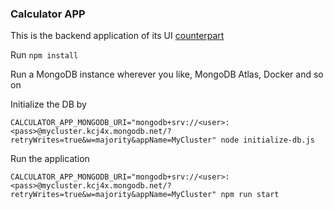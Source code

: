 ### Calculator APP

This is the backend application of its UI [counterpart](https://github.com/veraszto/calculator-ui)

Run `npm install`

Run a MongoDB instance wherever you like, MongoDB Atlas, Docker and so on

Initialize the DB by

`CALCULATOR_APP_MONGODB_URI="mongodb+srv://<user>:<pass>@mycluster.kcj4x.mongodb.net/?retryWrites=true&w=majority&appName=MyCluster" node initialize-db.js`

Run the application

`CALCULATOR_APP_MONGODB_URI="mongodb+srv://<user>:<pass>@mycluster.kcj4x.mongodb.net/?retryWrites=true&w=majority&appName=MyCluster" npm run start`


